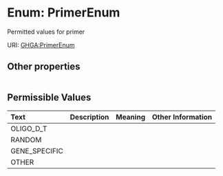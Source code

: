 
# Enum: PrimerEnum


Permitted values for primer

URI: [GHGA:PrimerEnum](https://w3id.org/GHGA/PrimerEnum)


## Other properties

|  |  |  |
| --- | --- | --- |

## Permissible Values

| Text | Description | Meaning | Other Information |
| :--- | :---: | :---: | ---: |
| OLIGO_D_T |  |  |  |
| RANDOM |  |  |  |
| GENE_SPECIFIC |  |  |  |
| OTHER |  |  |  |

